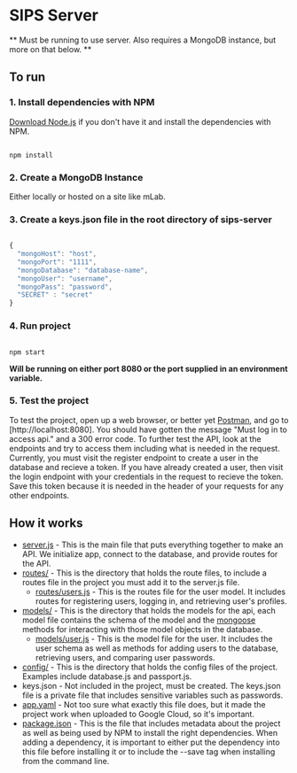 # SIPS Server #

** Must be running to use server. Also requires a MongoDB instance, but more on that below. **

## To run ##

### 1. Install dependencies with NPM ###

[Download Node.js](https://nodejs.org/en/download/) if you don't have it and install the dependencies with NPM.

```command prompt

npm install
```

### 2. Create a MongoDB Instance ###

Either locally or hosted on a site like mLab.

### 3. Create a keys.json file in the root directory of sips-server

```javascript

{
  "mongoHost": "host",
  "mongoPort": "1111",
  "mongoDatabase": "database-name",
  "mongoUser": "username",
  "mongoPass": "password",
  "SECRET" : "secret"
}
```

### 4. Run project

```command prompt

npm start
```

__Will be running on either port 8080 or the port supplied in an environment variable.__

### 5. Test the project

To test the project, open up a web browser, or better yet [Postman](https://www.getpostman.com/), and go to [http://localhost:8080]. You should have gotten the message "Must log in to access api." and a 300 error code. To further test the API, look at the endpoints and try to access them including what is needed in the request. Currently, you must visit the register endpoint to create a user in the database and recieve a token. If you have already created a user, then visit the login endpoint with your credentials in the request to recieve the token. Save this token because it is needed in the header of your requests for any other endpoints.

## How it works ##

* [server.js](sips-server/server.js) - This is the main file that puts everything together to make an API. We initialize app, connect to the database, and provide routes for the API.
* [routes/](sips-server/routes) - This is the directory that holds the route files, to include a routes file in the project you must add it to the server.js file.
  * [routes/users.js](sips-server/routes/users.js) - This is the routes file for the user model. It includes routes for registering users, logging in, and retrieving user's profiles.
* [models/](sips-server/models) - This is the directory that holds the models for the api, each model file contains the schema of the model and the [mongoose](http://mongoosejs.com/) methods for interacting with those model objects in the database.
  * [models/user.js](sips-server/models/user.js) - This is the model file for the user. It includes the user schema as well as methods for adding users to the database, retrieving users, and comparing user passwords.
* [config/](sips-server/config) - This is the directory that holds the config files of the project. Examples include database.js and passport.js.
* keys.json - Not included in the project, must be created. The keys.json file is a private file that includes sensitive variables such as passwords.
* [app.yaml](sips-server/app.yaml) - Not too sure what exactly this file does, but it made the project work when uploaded to Google Cloud, so it's important.
* [package.json](sips-server/package.json) - This is the file that includes metadata about the project as well as being used by NPM to install the right dependencies. When adding a dependency, it is important to either put the dependency into this file before installing it or to include the --save tag when installing from the command line.
